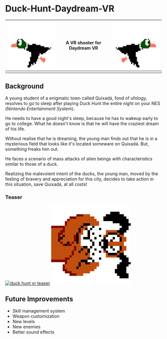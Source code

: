 # Duck-Hunt-Daydream-VR
| ![enter image description here](https://github.com/SamuelIGT/Duck-Hunt-Daydream-VR/blob/master/Project%20Resources/Imagens/duck_left.gif?raw=true) | A VR shooter for Daydream VR  | ![enter image description here](https://github.com/SamuelIGT/Duck-Hunt-Daydream-VR/blob/master/Project%20Resources/Imagens/duck_right.gif?raw=true) | 
|--|--|--|
|  |  |  |

## Background

A young student of a enigmatic town called Quixadá, fond of ufology, resolves to go to sleep after playing Duck Hunt the entire night on your NES (_Nintendo Entertainment System_).

He needs to have a good night's sleep, because he has to wakeup early to go to college. What he doesn't know is that he will have the craziest dream of his life.

Without realise that he is dreaming, the young man finds out that he is in a mysterious field that looks like it's located someware on Quixadá. But, something freaks him out.

He faces a scenario of mass attacks of alien beings with characteristics similar to those of a duck.

Realizing the malevolent intent of the ducks, the young man, moved by the feeling of bravery and appreciation for this city, decides to take action in this situation, save Quixadá, at all costs!

### Teaser


[![duck hunt vr teaser](http://img.youtube.com/vi/Sov_2Xjaawg/0.jpg)](https://youtu.be/Sov_2Xjaawg) ![](https://github.com/SamuelIGT/Duck-Hunt-Daydream-VR/blob/master/Project%20Resources/Imagens/dog_90d.gif?raw=true)



## Future Improvements

- Skill management system
- Weapon customization
- New levels
- New enemies
- Better sound effects
